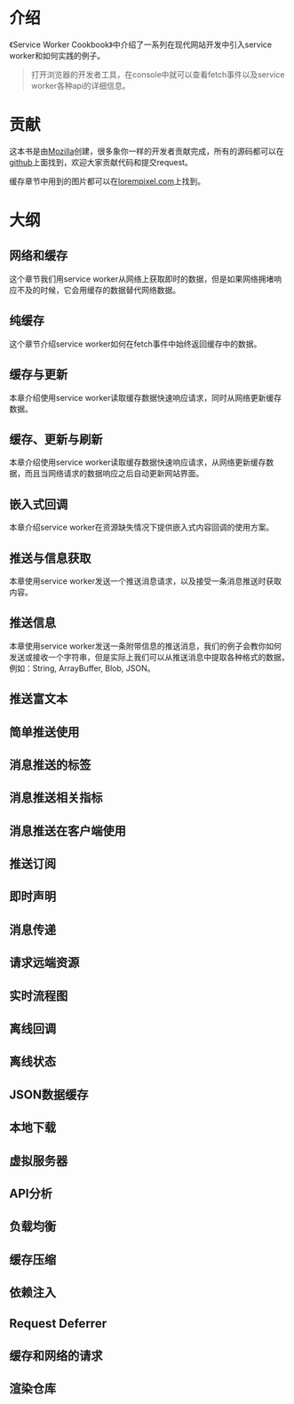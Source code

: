 # 介绍

《Service Worker Cookbook》中介绍了一系列在现代网站开发中引入service worker和如何实践的例子。

> 打开浏览器的开发者工具，在console中就可以查看fetch事件以及service worker各种api的详细信息。

# 贡献

这本书是由[Mozilla](https://mozilla.com/)创建，很多象你一样的开发者贡献完成，所有的源码都可以在[github](https://github.com/mozilla/serviceworker-cookbook)上面找到，欢迎大家贡献代码和提交request。

缓存章节中用到的图片都可以在[lorempixel.com](http://lorempixel.com/)上找到。

# 大纲

## 网络和缓存

这个章节我们用service worker从网络上获取即时的数据，但是如果网络拥堵响应不及的时候，它会用缓存的数据替代网络数据。

## 纯缓存

这个章节介绍service worker如何在fetch事件中始终返回缓存中的数据。

## 缓存与更新

本章介绍使用service worker读取缓存数据快速响应请求，同时从网络更新缓存数据。

## 缓存、更新与刷新

本章介绍使用service worker读取缓存数据快速响应请求，从网络更新缓存数据，而且当网络请求的数据响应之后自动更新网站界面。

## 嵌入式回调

本章介绍service worker在资源缺失情况下提供嵌入式内容回调的使用方案。

## 推送与信息获取

本章使用service worker发送一个推送消息请求，以及接受一条消息推送时获取内容。

## 推送信息

本章使用service worker发送一条附带信息的推送消息，我们的例子会教你如何发送或接收一个字符串，但是实际上我们可以从推送消息中提取各种格式的数据，例如：String, ArrayBuffer, Blob, JSON。

## 推送富文本

## 简单推送使用

## 消息推送的标签

## 消息推送相关指标

## 消息推送在客户端使用

## 推送订阅

## 即时声明

## 消息传递

## 请求远端资源

## 实时流程图

## 离线回调

## 离线状态

## JSON数据缓存

## 本地下载

## 虚拟服务器

## API分析

## 负载均衡

## 缓存压缩

## 依赖注入

## Request Deferrer

## 缓存和网络的请求

## 渲染仓库




